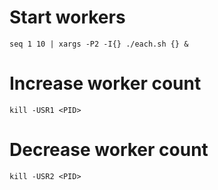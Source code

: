 # Start workers
`seq 1 10 | xargs -P2 -I{} ./each.sh {} &`

# Increase worker count
`kill -USR1 <PID>`

# Decrease worker count
`kill -USR2 <PID>`
